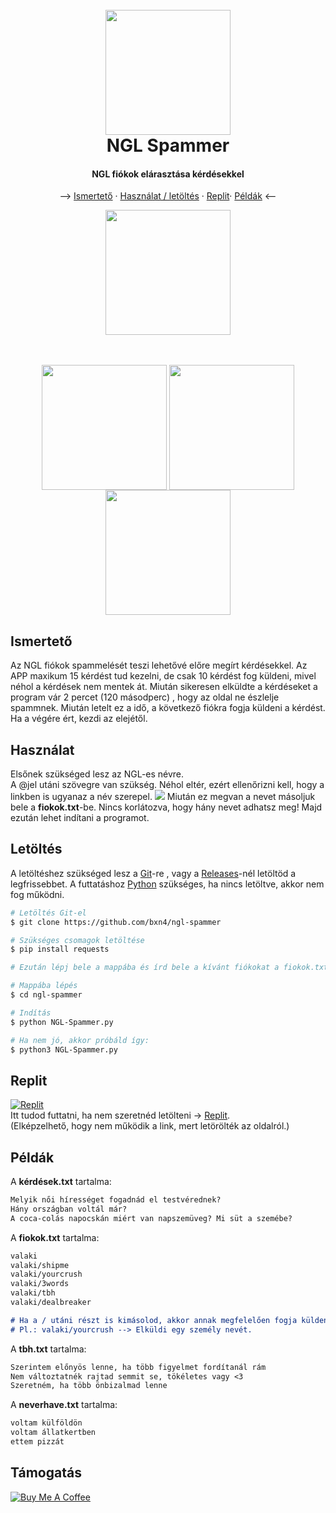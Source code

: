 <h1 align="center">
  <br>
<img src="https://user-images.githubusercontent.com/78733248/212997444-e311a1e9-cfae-4217-8118-ac23512723a9.jpg" width="200"></a>
  <br>
  NGL Spammer
</h1>
<h4 align="center">NGL fiókok elárasztása kérdésekkel</h4>
<p align="center">
  --> <a href="#ismertető">Ismertető</a> ·
  <a href="#használat">Használat / letöltés</a> ·
  <a href="#replit">Replit</a>·
    <a href="#példák">Példák</a> <--
</p>
<p align="center">
<center><img src="https://user-images.githubusercontent.com/78733248/213006672-89089652-3251-4fd1-9bb2-e3d3507903c7.gif" width=200 align="center"><br><br><br></p>
<div><img src="https://user-images.githubusercontent.com/78733248/213785617-13145e36-f387-45fd-bcdf-24a652f45947.png" width=200 align="center">
<img src="https://user-images.githubusercontent.com/78733248/213785768-44476683-da38-4b78-aa15-2b9f11b1ade8.png" width=200 align="center">
<img src="https://user-images.githubusercontent.com/78733248/213785851-56236753-2297-4251-8eea-57bfbb57ad80.png" width=200 align="center"></div></center>


## Ismertető
Az NGL fiókok spammelését teszi lehetővé előre megírt kérdésekkel. Az APP maxikum 15 kérdést tud kezelni, de csak 10 kérdést fog küldeni, mivel néhol a kérdések nem mentek át. Miután sikeresen elküldte a kérdéseket a program vár 2 percet  (120 másodperc) , hogy az oldal ne észlelje spammnek. Miután letelt ez a idő, a következő fiókra fogja küldeni a kérdést. Ha a végére ért, kezdi az elejétől.

## Használat

Elsőnek szükséged lesz az NGL-es névre. <br> A @jel utáni szövegre van szükség. Néhol eltér, ezért ellenőrizni kell, hogy a linkben is ugyanaz a név szerepel.
<img src="https://user-images.githubusercontent.com/78733248/213011344-bfaf61fa-9e02-4fe8-a70c-eeb99e19f341.png">
Miután ez megvan a nevet másoljuk bele a **fiokok.txt**-be.
Nincs korlátozva, hogy hány nevet adhatsz meg!
Majd ezután lehet indítani a programot.

## Letöltés
A letöltéshez szükséged lesz a [Git](https://git-scm.com)-re , vagy a  [Releases](https://github.com/BXn4/NGL-Spammer/releases)-nél letöltöd a legfrissebbet. 
A futtatáshoz [Python](https://www.python.org/) szükséges, ha nincs letöltve, akkor nem fog működni.

```bash
# Letöltés Git-el
$ git clone https://github.com/bxn4/ngl-spammer

# Szükséges csomagok letöltése
$ pip install requests

# Ezután lépj bele a mappába és írd bele a kívánt fiókokat a fiokok.txt-be! (ha kihagytad volna)

# Mappába lépés
$ cd ngl-spammer

# Indítás
$ python NGL-Spammer.py

# Ha nem jó, akkor próbáld így:
$ python3 NGL-Spammer.py
```

## Replit
<a href="https://replit.com/@BXn4/NGL-Spammer?v=1" target="_blank"><img src="https://img.shields.io/badge/replit-667881?style=for-the-badge&logo=replit&logoColor=white" alt="Replit"></a><br>
Itt tudod futtatni, ha nem szeretnéd letölteni -> [Replit](https://replit.com/@BXn4/NGL-Spammer?v=1).  <br> (Elképzelhető, hogy nem működik a link, mert letörölték az oldalról.)

## Példák
A **kérdések.txt** tartalma:
```markdown
Melyik női hírességet fogadnád el testvérednek?
Hány országban voltál már?
A coca-colás napocskán miért van napszemüveg? Mi süt a szemébe?
```
A **fiokok.txt** tartalma:
```markdown
valaki
valaki/shipme
valaki/yourcrush
valaki/3words
valaki/tbh
valaki/dealbreaker

# Ha a / utáni részt is kimásolod, akkor annak megfelelően fogja küldeni a kérdést.
# Pl.: valaki/yourcrush --> Elküldi egy személy nevét.
```
A **tbh.txt** tartalma:
```markdown
Szerintem előnyös lenne, ha több figyelmet fordítanál rám
Nem változtatnék rajtad semmit se, tökéletes vagy <3
Szeretném, ha több önbizalmad lenne
```
A **neverhave.txt** tartalma:
```markdown
voltam külföldön
voltam állatkertben
ettem pizzát
```
## Támogatás

<a href="https://www.buymeacoffee.com/bence912" target="_blank"><img src="https://www.buymeacoffee.com/assets/img/custom_images/purple_img.png" alt="Buy Me A Coffee">

